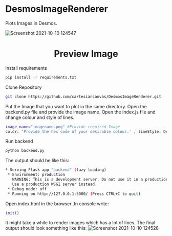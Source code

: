 # DesmosImageRenderer
Plots Images in Desmos.

![Screenshot 2021-10-10 124547](https://user-images.githubusercontent.com/83541306/136709336-70d703d5-a45d-4767-ac6e-389169cfb6c6.png)
<h1 align="center">Preview Image </h1>


Install requirements
```sh
pip install -r requirements.txt
```
Clone Repository
```sh
git clone https://github.com/cartesiancanvas/DesmosImageRenderer.git
```
Put the Image that you want to plot in the same directory.
Open the backend.py file and provide the image name.
Open the index.js file and change colour and style of lines.
```sh
image_name="imagename.png" #Provide required Image
color: 'Provide the hex code of your desirable colour.' , lineStyle: Desmos.Styles.SOLID/DASHED/DOTTED 
```
Run backend
```sh
python backend.py
```
The output should be like this:
```sh
* Serving Flask app "backend" (lazy loading)
 * Environment: production
   WARNING: This is a development server. Do not use it in a production deployment.
   Use a production WSGI server instead.
 * Debug mode: off
 * Running on http://127.0.0.1:5000/ (Press CTRL+C to quit)

```
Open index.html in the browser .In console write:
```sh
init()
```
It might take a while to render images which has a lot of lines.
The final output should look something like this:
![Screenshot 2021-10-10 124528](https://user-images.githubusercontent.com/83541306/136710656-eb38f459-87d6-4d5e-a151-d8c0f89b3262.png)




